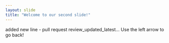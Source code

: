 ```yaml
---
layout: slide
title: "Welcome to our second slide!"
---
```

added new line - pull request review_updated_latest...
Use the left arrow to go back!
